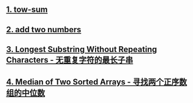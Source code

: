 ## [1. tow-sum](./1-two-sum.md)

## [2. add two numbers](./2-add-two-numbers.md)

## [3. Longest Substring Without Repeating Characters - 无重复字符的最长子串](./3-longest-substring-without-repeating-characters)

## [4. Median of Two Sorted Arrays - 寻找两个正序数组的中位数](./4-median-of-two-sorted-arrays.md)
